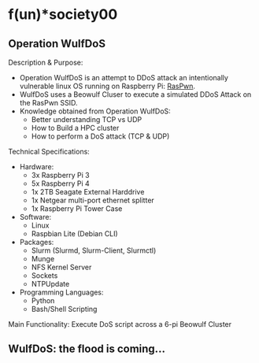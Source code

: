 # f(un)*society00
## Operation WulfDoS

Description & Purpose:
  * Operation WulfDoS is an attempt to DDoS attack an intentionally vulnerable linux OS running on Raspberry Pi: [RasPwn](https://raspwn.org/index).
  * WulfDoS uses a Beowulf Cluser to execute a simulated DDoS Attack on the RasPwn SSID.
  * Knowledge obtained from Operation WulfDoS:
    - Better understanding TCP vs UDP
    - How to Build a HPC cluster
    - How to perform a DoS attack (TCP & UDP)

Technical Specifications:
  * Hardware: 
    - 3x Raspberry Pi 3
    - 5x Raspberry Pi 4
    - 1x 2TB Seagate External Harddrive
    - 1x Netgear multi-port ethernet splitter
    - 1x Raspberry Pi Tower Case
  * Software: 
    - Linux
    - Raspbian Lite (Debian CLI)
  * Packages: 
    - Slurm (Slurmd, Slurm-Client, Slurmctl)
    - Munge
    - NFS Kernel Server
    - Sockets
    - NTPUpdate
  * Programming Languages: 
    - Python 
    - Bash/Shell Scripting

Main Functionality: Execute DoS script across a 6-pi Beowulf Cluster

## WulfDoS: the flood is coming...